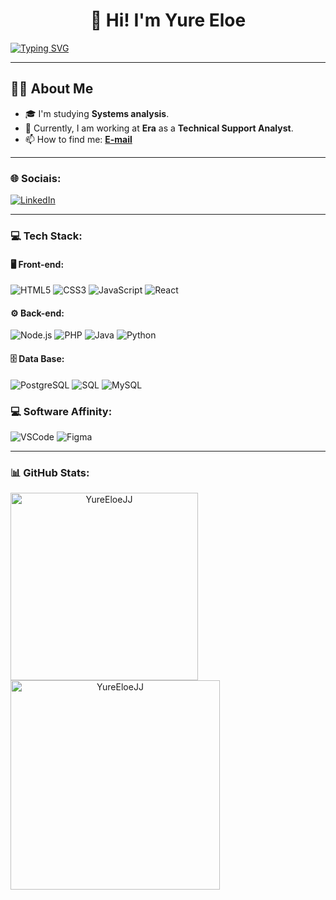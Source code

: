 
<h1 align="center">👋 Hi! I'm Yure Eloe</h1>

<p>
  
   <a href="https://git.io/typing-svg"><img src="https://readme-typing-svg.demolab.com?font=Fira+Code&pause=1000&width=435&lines=A+Developer+..." alt="Typing SVG" /></a>
 
</p>

---

## 👩‍💻 **About Me**
- 🎓 I'm studying **Systems analysis**. 
- 💼 Currently, I am working at **Era** as a **Technical Support Analyst**.   
- 📫 How to find me: [**E-mail**](mailto:yureeloi123@gmail.com)  

---

### 🌐 **Sociais**:
[![LinkedIn](https://img.shields.io/badge/LinkedIn-blue?logo=linkedin&logoColor=ffffff&style=for-the-badge)](https://www.linkedin.com/in/yureeloedev)


---

### 💻 **Tech Stack**:

#### 🖥️ **Front-end**:
![HTML5](https://img.shields.io/badge/HTML5-E34F26?logo=html5&logoColor=ffffff&style=for-the-badge)
![CSS3](https://img.shields.io/badge/CSS3-1572B6?logo=css3&logoColor=ffffff&style=for-the-badge)
![JavaScript](https://img.shields.io/badge/JavaScript-F7DF1E?logo=javascript&logoColor=ffffff&style=for-the-badge)
![React](https://img.shields.io/badge/React-61DAFB?logo=react&logoColor=ffffff&style=for-the-badge)



#### ⚙️ **Back-end**:
![Node.js](https://img.shields.io/badge/Node.js-339933?logo=nodedotjs&logoColor=ffffff&style=for-the-badge)
![PHP](https://img.shields.io/badge/PHP-777BB4?logo=php&logoColor=ffffff&style=for-the-badge)
![Java](https://img.shields.io/badge/Java-007396?logo=java&logoColor=ffffff&style=for-the-badge)
![Python](https://img.shields.io/badge/Python-3776AB?logo=python&logoColor=ffffff&style=for-the-badge)


#### 🗄️ **Data Base**:  
![PostgreSQL](https://img.shields.io/badge/PostgreSQL-316192?logo=postgresql&logoColor=ffffff&style=for-the-badge)
![SQL](https://img.shields.io/badge/SQL-003B57?logo=database&logoColor=ffffff&style=for-the-badge)
![MySQL](https://img.shields.io/badge/MySQL-4479A1?logo=mysql&logoColor=ffffff&style=for-the-badge)

### 💻 **Software Affinity**:  
![VSCode](https://img.shields.io/badge/-VSCode-007ACC?logo=visualstudiocode&logoColor=ffffff&style=for-the-badge)
![Figma](https://img.shields.io/badge/Figma-F24E1E?logo=figma&logoColor=ffffff&style=for-the-badge)

---

### 📊 **GitHub Stats**:
<div align="center">
  <img align="left" width="300px" src="https://github-readme-stats.vercel.app/api/top-langs?username=YureEloeJJ&show_icons=true&bg_color=0d1117&title_color=00C7C7&text_color=ffffff&icon_color=00C7C7&cache_seconds=1800&locale=en&layout=compact" alt="YureEloeJJ" style="max-width: 100%;">
  
  <img align="left" width="335px" src="https://github-readme-stats.vercel.app/api?username=YureEloeJJ&show_icons=true&bg_color=0d1117&title_color=00C7C7&text_color=ffffff&icon_color=00C7C7&cache_seconds=1800&locale=en" alt="YureEloeJJ" style="max-width: 100%;">
</div>
